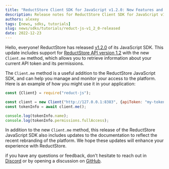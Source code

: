 ```yaml
---
title: "ReductStore Client SDK for JavaScript v1.2.0: New Features and Example Use"
description: Release notes for ReductStore Client SDK for JavaScript v1.2.0 with usage examples
authors: alexey
tags: [news, sdks, tutorials]
slug: news/sdks/tutorials/reduct-js-v1_2_0-released
date: 2022-12-23
---
```


Hello, everyone!
ReductStore has released [v1.2.0](https://github.com/reductstore/reduct-js/releases/tag/v1.2.0) of its
JavaScript SDK. This update includes support
for [ReductStore API version 1.2](https://github.com/reductstore/reductstore/releases/tag/v1.2.0) with the
new `Client.me` method, which allows you to retrieve information about your current API token and its permissions.

<!--truncate-->

The `Client.me` method is a useful addition to the ReductStore JavaScript SDK, and can help you manage and monitor your
access to the platform. Here is an example of how you might use it in your application:

```javascript
const {Client} = require("reduct-js");

const client = new Client("http://127.0.0.1:8383", {apiToken: "my-token"});
const tokenInfo = await client.me();

console.log(tokenInfo.name);
console.log(tokenInfo.permissions.fullAccess);

```

In addition to the new `Client.me` method, this release of the ReductStore JavaScript SDK also includes updates to the
documentation to reflect the recent rebranding of the platform. We hope these updates will enhance your experience with
ReductStore.

if you have any questions or feedback, don't hesitate to reach out in [Discord](https://discord.gg/8wPtPGJYsn)
or by opening a discussion on [GitHub](https://github.com/reductstore/reductstore/discussions).